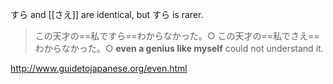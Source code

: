 すら and [[さえ]] are identical, but すら is rarer.
>この天才の==私ですら==わからなかった。○
>この天才の==私でさえ==わからなかった。○
>**even a genius like myself** could not understand it.

http://www.guidetojapanese.org/even.html